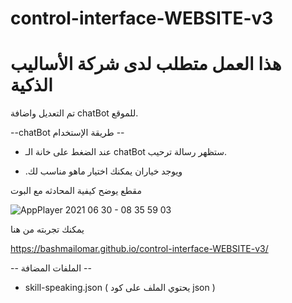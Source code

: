 # control-interface-WEBSITE-v3

# هذا العمل متطلب لدى شركة الأساليب الذكية
 

تم التعديل واضافة chatBot للموقع.


--chatBot طريقة الإستخدام --


- عند الضغط على خانة الـ chatBot ستظهر رسالة ترحيب.


- .ويوجد خياران يمكنك اختيار ماهو مناسب لك


مقطع يوضح كيفية المحادثه مع البوت

![AppPlayer 2021 06 30 - 08 35 59 03](https://user-images.githubusercontent.com/78684031/123907826-2b921500-d97f-11eb-834c-7b9b1a8db3e3.gif)


يمكنك تجربته من هنا

https://bashmailomar.github.io/control-interface-WEBSITE-v3/


--  الملفات المضافة --


- skill-speaking.json ( يحتوي الملف على كود json )

